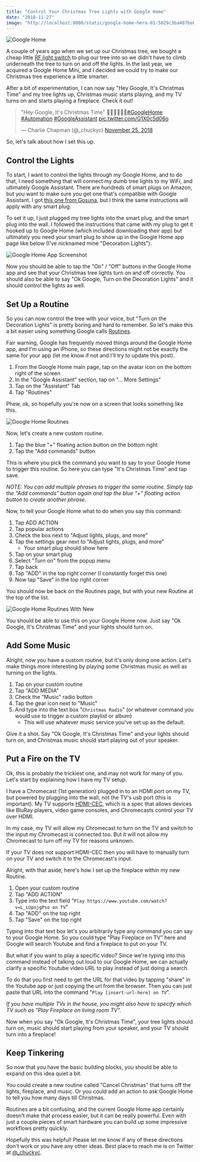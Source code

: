 ```yaml
---
title: "Control Your Christmas Tree Lights with Google Home"
date: "2018-11-27"
image: "http://localhost:8000/static/google-home-hero-01-5029c3ba407be6be298a83671f8b1d50-882d9.jpg"
---
```


![Google Home](/assets/posts/2018/11/27/google-home-hero-01.jpg)

A couple of years ago when we set up our Christmas tree, we bought a cheap little [RF light switch](https://www.amazon.com/Westek-RFK1600LC-Indoor-Wireless-Switch-x/dp/B000HJBE68/ref=sr_1_10?s=lamps-light&ie=UTF8&qid=1543371600&sr=1-10&keywords=remote+light+switch) to plug our tree into so we didn't have to climb underneath the tree to turn on and off the lights.  In the last year, we acquired a Google Home Mini, and I decided we could try to make our Christmas tree experience a little smarter.

After a bit of experimentation, I can now say "Hey Google, It's Christmas Time" and my tree lights up, Christmas music starts playing, and my TV turns on and starts playing a fireplace.  Check it out!

<blockquote class="twitter-tweet" data-lang="en"><p lang="en" dir="ltr">&quot;Hey Google, It&#39;s Christmas Time&quot; 🧙‍♂️✨🎄🎶🔥<a href="https://twitter.com/hashtag/GoogleHome?src=hash&amp;ref_src=twsrc%5Etfw">#GoogleHome</a> <a href="https://twitter.com/hashtag/Automation?src=hash&amp;ref_src=twsrc%5Etfw">#Automation</a> <a href="https://twitter.com/hashtag/GoogleAssistant?src=hash&amp;ref_src=twsrc%5Etfw">#GoogleAssistant</a> <a href="https://t.co/G1X0c5d06o">pic.twitter.com/G1X0c5d06o</a></p>&mdash; Charlie Chapman (@_chuckyc) <a href="https://twitter.com/_chuckyc/status/1066803500686946309?ref_src=twsrc%5Etfw">November 25, 2018</a></blockquote>
<script async src="https://platform.twitter.com/widgets.js" charset="utf-8"></script>

So, let's talk about how I set this up.

## Control the Lights

To start, I want to control the lights through my Google Home, and to do that, I need something that will connect my dumb tree lights to my WiFi, and ultimately Google Assistant.  There are hundreds of smart plugs on Amazon, but you want to make sure you get one that's compatible with Google Assistant.  I got [this one from Gosuna](https://www.amazon.com/gp/product/B072ZX8RTZ/ref=oh_aui_detailpage_o05_s00?ie=UTF8&psc=1), but I think the same instructions will apply with any smart plug.

To set it up, I just plugged my tree lights into the smart plug, and the smart plug into the wall.  I followed the instructions that came with my plug to get it hooked up to Google Home (which included downloading their app) but ultimately you need your smart plug to show up in the Google Home app page like below (I've nicknamed mine "Decoration Lights").

![Google Home App Screenshot](/assets/posts/2018/11/27/google-home-app.PNG)

Now you should be able to tap the "On" / "Off" buttons in the Google Home app and see that your Christmas tree lights turn on and off correctly.  You should also be able to say "Ok Google, Turn on the Decoration Lights" and it should control the lights as well.

## Set Up a Routine

So you can now control the tree with your voice, but "Turn on the Decoration Lights" is pretty boring and hard to remember.  So let's make this a bit easier using something Google calls [Routines](https://support.google.com/assistant/answer/7672035?co=GENIE.Platform%3DAndroid&hl=en).

Fair warning, Google has frequently moved things around the Google Home app, and I'm using an iPhone, so these directions might not be exactly the same for your app (let me know if not and I'll try to update this post).

1. From the Google Home main page, tap on the avatar icon on the bottom right of the screen
1. In the "Google Assistant" section, tap on "... More Settings"
1. Tap on the "Assistant" Tab
1. Tap "Routines"

Phew, ok, so hopefully you're now on a screen that looks something like this.

![Google Home Routines](/assets/posts/2018/11/27/google-home-routines-blank.PNG)

Now, let's create a new custom routine.

1. Tap the blue "+" floating action button on the bottom right
1. Tap the "Add commands" button

This is where you pick the command you want to say to your Google Home to trigger this routine.  So here you can type "It's Christmas Time" and tap save.

*NOTE: You can add multiple phrases to trigger the same routine.  Simply tap the "Add commands" button again and tap the blue "+" floating action button to create another phrase.*

Now, to tell your Google Home what to do when you say this command:

1. Tap ADD ACTION
1. Tap popular actions
1. Check the box next to "Adjust lights, plugs, and more"
1. Tap the settings gear next to "Adjust lights, plugs, and more"
    - Your smart plug should show here
1. Tap on your smart plug
1. Select "Turn on" from the popup menu
1. Tap back
1. Tap "ADD" in the top right corner (I constantly forget this one)
1. Now tap "Save" in the top right corner

You should now be back on the Routines page, but with your new Routine at the top of the list.

![Google Home Routines With New](/assets/posts/2018/11/27/google-home-routines-new.PNG)

You should be able to use this on your Google Home now.  Just say "Ok Google, It's Christmas Time" and your lights should turn on.

## Add Some Music

Alright, now you have a custom routine, but it's only doing one action.  Let's make things more interesting by playing some Christmas music as well as turning on the lights.

1. Tap on your custom routine
1. Tap "ADD MEDIA"
1. Check the "Music" radio button
1. Tap the gear icon next to "Music"
1. And type into the text box "`Christmas Radio`" (or whatever command you would use to trigger a custom playlist or album)
    - This will use whatever music service you've set up as the default.

Give it a shot.  Say "Ok Google, It's Christmas Time" and your lights should turn on, and Christmas music should start playing out of your speaker.

## Put a Fire on the TV

Ok, this is probably the trickiest one, and may not work for many of you.  Let's start by explaining how I have my TV setup.

I have a Chromecast (1st generation) plugged in to an HDMI port on my TV, but powered by plugging into the wall, not the TV's usb port (this is important).  My TV supports [HDMI-CEC](https://en.wikipedia.org/wiki/Consumer_Electronics_Control), which is a spec that allows devices like BluRay players, video game consoles, and Chromecasts control your TV over HDMI.

In my case, my TV will allow my Chromecast to turn on the TV and switch to the input my Chromecast is connected too.  But it will not allow my Chromecast to turn off my TV for reasons unknown.

If your TV does not support HDMI-CEC then you will have to manually turn on your TV and switch it to the Chromecast's input.

Alright, with that aside, here's how I set up the fireplace within my new Routine.

1. Open your custom routine
1. Tap "ADD ACTION"
1. Type into the text field "`Play https://www.youtube.com/watch?v=L_LUpnjgPso on TV`"
1. Tap "ADD" on the top right
1. Tap "Save" on the top right

Typing into that text box let's you arbitrarily type any command you can say to your Google Home.  So you could type "Play Fireplace on TV" here and Google will search Youtube and find a fireplace to put on your TV.

But what if you want to play a specific video?  Since we're typing into this command instead of talking out loud to our Google Home, we can actually clarify a specific Youtube video URL to play instead of just doing a search.  

To do that you first need to get the URL for that video by tapping "share" in the Youtube app or just copying the url from the browser.  Then you can just paste that URL into the command "`Play [insert-url-here] on TV`". 

*If you have multiple TVs in the house, you might also have to specify which TV such as "Play Fireplace on living room TV".*

Now when you say "Ok Google, It's Christmas Time", your tree lights should turn on, music should start playing from your speaker, and your TV should turn into a fireplace!

## Keep Tinkering

So now that you have the basic building blocks, you should be able to expand on this idea quiet a bit.

You could create a new routine called "Cancel Christmas" that turns off the lights, fireplace, and music.  Or you could add an action to ask Google Home to tell you how many days till Christmas.

Routines are a bit confusing, and the current Google Home app certainly doesn't make that process easier, but it can be really powerful.  Even with just a couple pieces of smart hardware you can build up some impressive workflows pretty quickly.

Hopefully this was helpful!  Please let me know if any of these directions don't work or you have any other ideas.  Best place to reach me is on Twitter at [@_chuckyc](https://twitter.com/_chuckyc).
